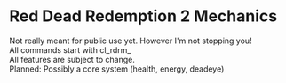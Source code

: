 <h1>Red Dead Redemption 2 Mechanics</h1>
Not really meant for public use yet. However I'm not stopping you!<br>
All commands start with cl_rdrm_<br>
All features are subject to change.<br>
Planned: Possibly a core system (health, energy, deadeye)
